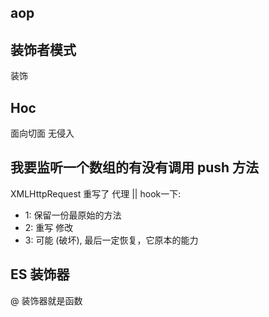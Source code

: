 ## aop
## 装饰者模式
装饰  
## Hoc
面向切面 无侵入


## 我要监听一个数组的有没有调用 push 方法
<!-- ？？ -->
XMLHttpRequest 重写了
代理 || hook一下: 
- 1: 保留一份最原始的方法
- 2: 重写 修改
- 3: 可能 (破坏), 最后一定恢复，它原本的能力


## ES 装饰器
@
装饰器就是函数



